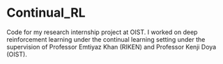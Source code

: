 # Continual_RL
Code for my research internship project at OIST. I worked on deep reinforcement learning under the continual learning setting under the supervision of Professor Emtiyaz Khan (RIKEN) and Professor Kenji Doya (OIST).
